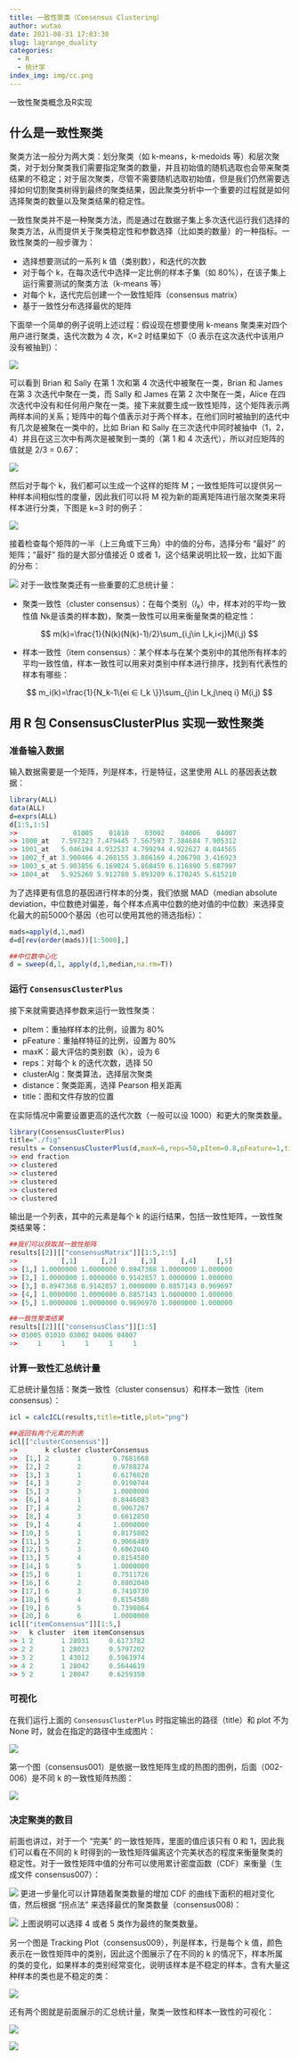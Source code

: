 ```yaml
---
title: 一致性聚类（Consensus Clustering）
author: wutao
date: 2021-08-31 17:03:30
slug: lagrange_duality
categories:
  - R
  - 统计学
index_img: img/cc.png
---
```




一致性聚类概念及R实现

<!-- more -->

## 什么是一致性聚类

聚类方法一般分为两大类：划分聚类（如 k-means，k-medoids 等）和层次聚类，对于划分聚类我们需要指定聚类的数量，并且初始值的随机选取也会带来聚类结果的不稳定；对于层次聚类，尽管不需要随机选取初始值，但是我们仍然需要选择如何切割聚类树得到最终的聚类结果，因此聚类分析中一个重要的过程就是如何选择聚类的数量以及聚类结果的稳定性。

一致性聚类并不是一种聚类方法，而是通过在数据子集上多次迭代运行我们选择的聚类方法，从而提供关于聚类稳定性和参数选择（比如类的数量）的一种指标。一致性聚类的一般步骤为：

-   选择想要测试的一系列 k 值（类别数），和迭代的次数
-   对于每个 k，在每次迭代中选择一定比例的样本子集（如 80%），在该子集上运行需要测试的聚类方法（k-means 等）
-   对每个 k，迭代完后创建一个一致性矩阵（consensus matrix）
-   基于一致性分布选择最优的矩阵

下面举一个简单的例子说明上述过程：假设现在想要使用 k-means 聚类来对四个用户进行聚类，迭代次数为 4 次，K=2 时结果如下（0 表示在这次迭代中该用户没有被抽到）：

![](https://picgo-wutao.oss-cn-shanghai.aliyuncs.com/img/1K80zNAiLjMAO6WcgNqh1GA.png)

可以看到 Brian 和 Sally 在第 1 次和第 4 次迭代中被聚在一类，Brian 和 James 在第 3 次迭代中聚在一类，而 Sally 和 James 在第 2 次中聚在一类，Alice 在四次迭代中没有和任何用户聚在一类。接下来就要生成一致性矩阵，这个矩阵表示两两样本间的关系；矩阵中的每个值表示对于两个样本，在他们同时被抽到的迭代中有几次是被聚在一类中的，比如 Brian 和 Sally 在三次迭代中同时被抽中（1，2，4）并且在这三次中有两次是被聚到一类的（第 1 和 4 次迭代），所以对应矩阵的值就是 2/3 = 0.67：

![](https://picgo-wutao.oss-cn-shanghai.aliyuncs.com/img/1SD5g5G3Sv2-HXxgZLlIsw.png)

然后对于每个 k，我们都可以生成一个这样的矩阵 M；一致性矩阵可以提供另一种样本间相似性的度量，因此我们可以将 M 视为新的距离矩阵进行层次聚类来将样本进行分类，下图是 k=3 时的例子：

![](https://picgo-wutao.oss-cn-shanghai.aliyuncs.com/img/t8fuK051LqMw0wtjw8wayw.png)

接着检查每个矩阵的一半（上三角或下三角）中的值的分布，选择分布 “最好” 的矩阵；“最好” 指的是大部分值接近 0 或者 1，这个结果说明比较一致，比如下面的分布：

![](https://picgo-wutao.oss-cn-shanghai.aliyuncs.com/img/UvsYV8moEE9SnPfx89ufQQ.png)
对于一致性聚类还有一些重要的汇总统计量： 

- 聚类一致性（cluster consensus）：在每个类别（*I*<sub>*k*</sub>）中，样本对的平均一致性值 Nk是该类的样本数)，聚类一致性可以用来衡量聚类的稳定性：

$$
m(k)=\frac{1}{N(k)(N(k)-1)/2}\sum_{i,j\in I_k,i<j}M(i,j)
$$

- 样本一致性（item consensus）：某个样本与在某个类别中的其他所有样本的平均一致性值，样本一致性可以用来对类别中样本进行排序，找到有代表性的样本有哪些：

$$
m_i(k)=\frac{1}{N_k-1\{ei ∈ I_k \}}\sum_{j\in I_k,j\neq i}   M(i,j)
$$

## 用 R 包 ConsensusClusterPlus  实现一致性聚类

### 准备输入数据

输入数据需要是一个矩阵，列是样本，行是特征，这里使用 ALL 的基因表达数据：

``` r
library(ALL)
data(ALL)
d=exprs(ALL)
d[1:5,1:5]
>>              01005    01010    03002    04006    04007
>> 1000_at   7.597323 7.479445 7.567593 7.384684 7.905312
>> 1001_at   5.046194 4.932537 4.799294 4.922627 4.844565
>> 1002_f_at 3.900466 4.208155 3.886169 4.206798 3.416923
>> 1003_s_at 5.903856 6.169024 5.860459 6.116890 5.687997
>> 1004_at   5.925260 5.912780 5.893209 6.170245 5.615210
```

为了选择更有信息的基因进行样本的分类，我们依据 MAD（median absolute deviation，中位数绝对偏差，每个样本点离中位数的绝对值的中位数）来选择变化最大的前5000个基因（也可以使用其他的筛选指标）：

``` r
mads=apply(d,1,mad)
d=d[rev(order(mads))[1:5000],]

##中位数中心化
d = sweep(d,1, apply(d,1,median,na.rm=T))
```

### 运行 `ConsensusClusterPlus`

接下来就需要选择参数来运行一致性聚类：

-   pItem：重抽样样本的比例，设置为 80%
-   pFeature：重抽样特征的比例，设置为 80%
-   maxK：最大评估的类别数（k），设为 6
-   reps：对每个 k 的迭代次数，选择 50
-   clusterAlg：聚类算法，选择层次聚类
-   distance：聚类距离，选择 Pearson 相关距离
-   title：图和文件存放的位置

在实际情况中需要设置更高的迭代次数（一般可以设 1000）和更大的聚类数量。

``` r
library(ConsensusClusterPlus)
title="./fig"
results = ConsensusClusterPlus(d,maxK=6,reps=50,pItem=0.8,pFeature=1,title=title,clusterAlg="hc",distance="pearson",seed=1262118388.71279,plot="png")
>> end fraction
>> clustered
>> clustered
>> clustered
>> clustered
>> clustered
```

输出是一个列表，其中的元素是每个 k 的运行结果，包括一致性矩阵，一致性聚类结果等：

``` r
##我们可以获取其一致性矩阵
results[[2]][["consensusMatrix"]][1:5,1:5]
>>           [,1]      [,2]      [,3]      [,4]     [,5]
>> [1,] 1.0000000 1.0000000 0.8947368 1.0000000 1.000000
>> [2,] 1.0000000 1.0000000 0.9142857 1.0000000 1.000000
>> [3,] 0.8947368 0.9142857 1.0000000 0.8857143 0.969697
>> [4,] 1.0000000 1.0000000 0.8857143 1.0000000 1.000000
>> [5,] 1.0000000 1.0000000 0.9696970 1.0000000 1.000000

##一致性聚类结果
results[[2]][["consensusClass"]][1:5]
>> 01005 01010 03002 04006 04007 
>>     1     1     1     1     1
```

### 计算一致性汇总统计量

汇总统计量包括：聚类一致性（cluster consensus）和样本一致性（item consensus）：

``` r
icl = calcICL(results,title=title,plot="png")

##返回有两个元素的列表
icl[["clusterConsensus"]]
>>       k cluster clusterConsensus
>>  [1,] 2       1        0.7681668
>>  [2,] 2       2        0.9788274
>>  [3,] 3       1        0.6176820
>>  [4,] 3       2        0.9190744
>>  [5,] 3       3        1.0000000
>>  [6,] 4       1        0.8446083
>>  [7,] 4       2        0.9067267
>>  [8,] 4       3        0.6612850
>>  [9,] 4       4        1.0000000
>> [10,] 5       1        0.8175802
>> [11,] 5       2        0.9066489
>> [12,] 5       3        0.6062040
>> [13,] 5       4        0.8154580
>> [14,] 5       5        1.0000000
>> [15,] 6       1        0.7511726
>> [16,] 6       2        0.8802040
>> [17,] 6       3        0.7410730
>> [18,] 6       4        0.8154580
>> [19,] 6       5        0.7390864
>> [20,] 6       6        1.0000000
icl[["itemConsensus"]][1:5,]
>>   k cluster  item itemConsensus
>> 1 2       1 28031     0.6173782
>> 2 2       1 28023     0.5797202
>> 3 2       1 43012     0.5961974
>> 4 2       1 28042     0.5644619
>> 5 2       1 28047     0.6259350
```

### 可视化

在我们运行上面的 `ConsensusClusterPlus` 时指定输出的路径（title）和 plot 不为 None 时，就会在指定的路径中生成图片：

![](https://picgo-wutao.oss-cn-shanghai.aliyuncs.com/img/image-20210831191516691.png)

第一个图（consensus001）是依据一致性矩阵生成的热图的图例，后面（002-006）是不同 k 的一致性矩阵热图：

![](https://picgo-wutao.oss-cn-shanghai.aliyuncs.com/img/image-20210831192023694.png)

### 决定聚类的数目

前面也讲过，对于一个 “完美” 的一致性矩阵，里面的值应该只有 0 和 1，因此我们可以看在不同的 k 时得到的一致性矩阵偏离这个完美状态的程度来衡量聚类的稳定性。对于一致性矩阵中值的分布可以使用累计密度函数（CDF）来衡量（生成文件 consensus007）：

![](https://picgo-wutao.oss-cn-shanghai.aliyuncs.com/img/consensus007.png)
更进一步量化可以计算随着聚类数量的增加 CDF 的曲线下面积的相对变化值，然后根据 “拐点法” 来选择最优的聚类数量（consensus008)：

![](https://picgo-wutao.oss-cn-shanghai.aliyuncs.com/img/consensus008.png)
上图说明可以选择 4 或者 5 类作为最终的聚类数量。

另一个图是 Tracking Plot（consensus009），列是样本，行是每个 k 值，颜色表示在一致性矩阵中的类别，因此这个图展示了在不同的 k 的情况下，样本所属的类的变化，如果样本的类别经常变化，说明该样本是不稳定的样本，含有大量这种样本的类也是不稳定的类：

![](https://picgo-wutao.oss-cn-shanghai.aliyuncs.com/img/consensus009.png)

还有两个图就是前面展示的汇总统计量，聚类一致性和样本一致性的可视化：

![](https://picgo-wutao.oss-cn-shanghai.aliyuncs.com/img/icl003.png)

![](https://picgo-wutao.oss-cn-shanghai.aliyuncs.com/img/icl001.png)

